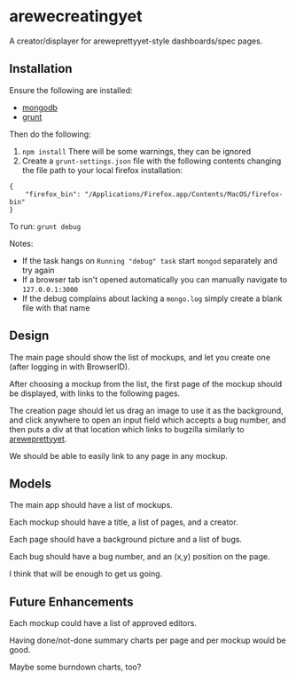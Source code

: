 arewecreatingyet
================

A creator/displayer for areweprettyyet-style dashboards/spec pages.

## Installation ##

Ensure the following are installed:

* [mongodb](http://www.mongodb.org/)
* [grunt](http://gruntjs.com/getting-started)

Then do the following:

1. `npm install` There will be some warnings, they can be ignored
2. Create a `grunt-settings.json` file with the following contents changing the file path to your local firefox installation:
```
{
	"firefox_bin": "/Applications/Firefox.app/Contents/MacOS/firefox-bin"
}
``` 

To run: `grunt debug`

Notes:

* If the task hangs on `Running "debug" task` start `mongod` separately and try again
* If a browser tab isn't opened automatically you can manually navigate to `127.0.0.1:3000`
* If the debug complains about lacking a `mongo.log` simply create a blank file with that name


## Design ##

The main page should show the list of mockups, and let you create one (after logging in with BrowserID).

After choosing a mockup from the list, the first page of the mockup should be displayed, with links to the following pages.

The creation page should let us drag an image to use it as the background, and click anywhere to open an input field which accepts a bug number, and then puts a div at that location which links to bugzilla similarly to [areweprettyyet](http://areweprettyyet.com/thunderbird/).

We should be able to easily link to any page in any mockup.


## Models ##

The main app should have a list of mockups.

Each mockup should have a title, a list of pages, and a creator.

Each page should have a background picture and a list of bugs.

Each bug should have a bug number, and an (x,y) position on the page.

I think that will be enough to get us going.


## Future Enhancements ##

Each mockup could have a list of approved editors.

Having done/not-done summary charts per page and per mockup would be good.

Maybe some burndown charts, too?